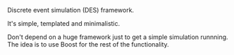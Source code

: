 Discrete event simulation (DES) framework.

It's simple, templated and minimalistic.

Don't depend on a huge framework just to get a simple simulation
runnning.  The idea is to use Boost for the rest of the functionality.
